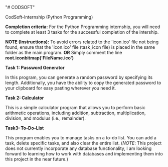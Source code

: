 "# CODSOFT"

CodSoft-Internship (Python Programming)

**Completion criteria:** For the Python Programming internship, you will need to complete at least 3 tasks for the successful completion of the intership.

**NOTE (Instructions):** To avoid errors related to the 'icon.ico' file not being found, ensure that the 'icon.ico' file (task_icon file) is placed in the same folder as the main program. **OR** Simply comment the line **root.iconbitmap('FileName.ico')**

**Task 1: Password Generator**

In this program, you can generate a random password by specifying its length. Additionally, you have the ability to copy the generated password to your clipboard for easy pasting wherever you need it.

**Task 2: Calculator**

This is a simple calculator program that allows you to perform basic arithmetic operations, including addition, subtraction, multiplication, division, and modulus (i.e., remainder).

**Task3: To-Do-List**

This program enables you to manage tasks on a to-do list. You can add a task, delete specific tasks, and also clear the entire list.           (*NOTE*: This project does not currently incorporate any database functionality, I am looking forward to learning how to work with databases and implementing them into this project in the near future.)



